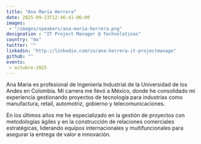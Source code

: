 ```yaml
---
title: "Ana María Herrera"
date: 2025-09-23T12:46:41-06:00
images: 
 - "/images/speakers/ana-maria-herrera.png"
designation : "IT Project Manager @ Technolatinas"
country: "mx"
twitter: ""
linkedin: "http://linkedin.com/in/ana-herrera-it-projectmanage"
github: ""
events: 
 - octubre-2025
---
```


Ana Maria es profesional de Ingeniería Industrial de la Universidad de los Andes en Colombia. Mi carrera me llevó a México, donde he consolidado mi experiencia gestionando proyectos de tecnología para industrias como manufactura, retail, automotriz, gobierno y telecomunicaciones.

En los últimos años me he especializado en la gestión de proyectos con metodologías ágiles y en la construcción de relaciones comerciales estratégicas, liderando equipos internacionales y multifuncionales para asegurar la entrega de valor e innovación.
